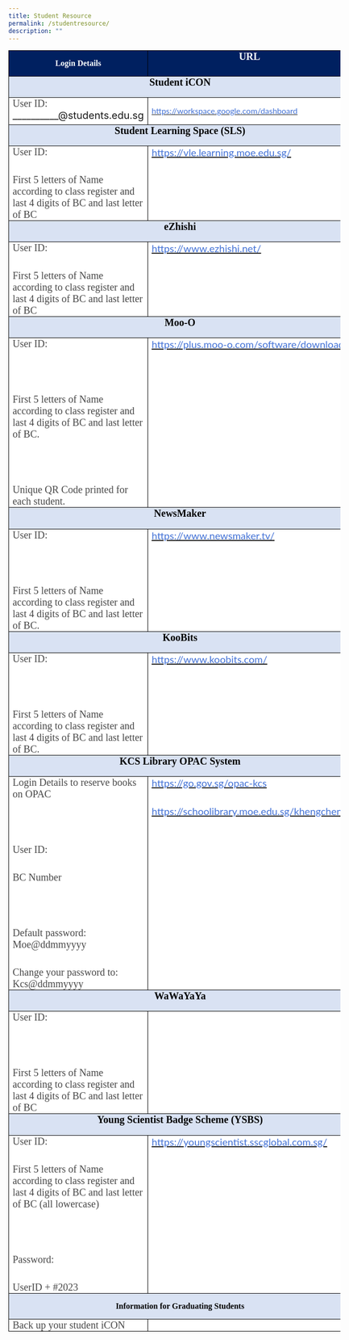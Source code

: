 ```yaml
---
title: Student Resource
permalink: /studentresource/
description: ""
---
```

<table class="MsoNormalTable" border="0" cellspacing="0" cellpadding="0" width="659" style="width:494.6pt;background:white;border-collapse:collapse;mso-yfti-tbllook:
 1184;mso-padding-alt:0in 0in 0in 0in"><tbody><tr style="mso-yfti-irow:0;mso-yfti-firstrow:yes;height:26.5pt"><td width="355" valign="top" style="width:266.1pt;border:solid windowtext 1.0pt;
  background:#002060;padding:0in 5.4pt 0in 5.4pt;height:26.5pt"><p class="MsoNormal" align="center" style="mso-margin-top-alt:auto;mso-margin-bottom-alt:
  auto;text-align:center"><b><span style="font-family:&quot;Amasis MT Pro&quot;,serif;
  color:white">Login Details</span></b><span style="font-family:&quot;Lato&quot;,serif;
  color:#484848"></span></p></td><td width="305" valign="top" style="width:228.5pt;border:solid windowtext 1.0pt;
  border-left:none;background:#002060;padding:0in 5.4pt 0in 5.4pt;height:26.5pt;
  box-sizing: inherit;border-left-color:initial;border-image: initial;
  border-left-width:initial"><p class="MsoNormal" align="center" style="mso-margin-top-alt:auto;mso-margin-bottom-alt:
  auto;text-align:center;box-sizing: inherit;margin:0rem 0px 0in;font-size:
  1.25rem"><b style="box-sizing: inherit"><span style="box-sizing: inherit;
  font-style:inherit;font-weight:inherit"><span style="font-family:&quot;Amasis MT Pro&quot;,serif;
  color:white">URL</span></span></b><span style="font-family:&quot;Lato&quot;,serif;
  color:#484848"></span></p></td></tr><tr style="mso-yfti-irow:1;height:31.45pt;box-sizing: inherit"><td width="659" colspan="2" valign="top" style="width:494.6pt;border:solid windowtext 1.0pt;
  border-top:none;background:#D9E2F3;padding:0in 5.4pt 0in 5.4pt;height:31.45pt;
  box-sizing: inherit;border-top-color:initial;border-image: initial;
  border-top-width:initial"><p class="MsoNormal" align="center" style="mso-margin-top-alt:auto;mso-margin-bottom-alt:
  auto;text-align:center;box-sizing: inherit;margin:0rem 0px 0in;font-size:
  1.25rem"><b style="box-sizing: inherit"><span style="box-sizing: inherit;
  font-style:inherit;font-weight:inherit"><span style="font-family:&quot;Amasis MT Pro&quot;,serif;
  color:black">Student iCON</span></span></b><span style="font-family:&quot;Lato&quot;,serif;
  color:#484848"></span></p></td></tr><tr style="mso-yfti-irow:2;height:40.0pt;box-sizing: inherit"><td width="355" valign="top" style="width:266.1pt;border:solid windowtext 1.0pt;
  border-top:none;padding:0in 5.4pt 0in 5.4pt;height:40.0pt;box-sizing: inherit;
  border-top-color:initial;border-image: initial;border-top-width:initial"><p class="MsoNormal" style="mso-margin-top-alt:auto;mso-margin-bottom-alt:auto;
  box-sizing: inherit;margin:0rem 0px 0in;font-size:1.25rem"><span style="box-sizing: inherit;font-style:inherit;font-weight:inherit"><span style="font-family:&quot;Amasis MT Pro&quot;,serif;color:#484848">User ID:</span><br>__________@students.edu.sg</span><span style="font-family:&quot;Lato&quot;,serif;
  color:#484848"></span></p></td><td width="305" valign="top" style="width:228.5pt;border-top:none;border-left:
  none;border-bottom:solid windowtext 1.0pt;border-right:solid windowtext 1.0pt;
  padding:0in 5.4pt 0in 5.4pt;height:40.0pt"><p class="MsoNormal" style="mso-margin-top-alt:auto;mso-margin-bottom-alt:auto"><span style="font-family:&quot;Amasis MT Pro&quot;,serif;color:#484848"><a href="https://workspace.google.com/dashboard"><span style="font-family:&quot;Lato&quot;,serif;
  color:#4372D6">https://workspace.google.com/dashboard</span></a></span><span style="font-family:&quot;Lato&quot;,serif;color:#484848"></span></p></td></tr><tr style="mso-yfti-irow:3;height:31.7pt;box-sizing: inherit"><td width="659" colspan="2" valign="top" style="width:494.6pt;border:solid windowtext 1.0pt;
  border-top:none;background:#D9E2F3;padding:0in 5.4pt 0in 5.4pt;height:31.7pt;
  box-sizing: inherit;border-top-color:initial;border-image: initial;
  border-top-width:initial"><p class="MsoNormal" align="center" style="mso-margin-top-alt:auto;mso-margin-bottom-alt:
  auto;text-align:center;box-sizing: inherit;margin:0rem 0px 0in;font-size:
  1.25rem"><b style="box-sizing: inherit"><span style="box-sizing: inherit;
  font-style:inherit;font-weight:inherit"><span style="font-family:&quot;Amasis MT Pro&quot;,serif;
  color:black">Student Learning Space (SLS)</span></span></b><span style="font-family:&quot;Lato&quot;,serif;color:#484848"></span></p></td></tr><tr style="mso-yfti-irow:4;box-sizing: inherit"><td width="355" valign="top" style="width:266.1pt;border:solid windowtext 1.0pt;
  border-top:none;padding:0in 5.4pt 0in 5.4pt;box-sizing: inherit;border-top-color:
  initial;border-image: initial;border-top-width:initial"><p class="MsoNormal" style="mso-margin-top-alt:auto;mso-margin-bottom-alt:auto;
  box-sizing: inherit;margin:0rem 0px 0in;font-size:1.25rem"><span style="box-sizing: inherit;font-style:inherit;font-weight:inherit"><span style="font-family:&quot;Amasis MT Pro&quot;,serif;color:#484848">User ID:<span style="box-sizing: inherit;font-style:inherit;font-weight:inherit">&nbsp;</span></span></span><span style="font-family:&quot;Lato&quot;,serif;color:#484848"></span></p><p class="MsoNormal" style="mso-margin-top-alt:auto;mso-margin-bottom-alt:auto;
  box-sizing: inherit;margin:2rem 0px 0in;font-size:1.25rem"><span style="box-sizing: inherit;font-style:inherit;font-weight:inherit"><span style="font-family:&quot;Amasis MT Pro&quot;,serif;color:#484848">First 5 letters of Name according to class register and last 4 digits of BC and last letter of BC</span></span><span style="font-family:&quot;Lato&quot;,serif;color:#484848"></span></p></td><td width="305" valign="top" style="width:228.5pt;border-top:none;border-left:
  none;border-bottom:solid windowtext 1.0pt;border-right:solid windowtext 1.0pt;
  padding:0in 5.4pt 0in 5.4pt;box-sizing: inherit;border-top-color:initial;
  border-left-color:initial;border-image: initial;border-top-width:initial;
  border-left-width:initial"><p class="MsoNormal" style="mso-margin-top-alt:auto;mso-margin-bottom-alt:auto;
  box-sizing: inherit;margin:0rem 0px 0in;font-size:1.25rem"><span style="box-sizing: inherit;font-style:inherit;font-weight:inherit"><span style="font-family:&quot;Amasis MT Pro&quot;,serif;color:#484848"><a href="https://vle.learning.moe.edu.sg/" style="box-sizing: inherit;
  cursor:pointer;margin-bottom:2rem"><span style="font-family:&quot;Lato&quot;,serif;
  color:#4372D6">https://vle.learning.moe.edu.sg/</span></a></span></span><span style="font-family:&quot;Lato&quot;,serif;color:#484848"></span></p></td></tr><tr style="mso-yfti-irow:5;height:31.7pt;box-sizing: inherit"><td width="659" colspan="2" valign="top" style="width:494.6pt;border:solid windowtext 1.0pt;
  border-top:none;background:#D9E2F3;padding:0in 5.4pt 0in 5.4pt;height:31.7pt;
  box-sizing: inherit;border-top-color:initial;border-image: initial;
  border-top-width:initial"><p class="MsoNormal" align="center" style="mso-margin-top-alt:auto;mso-margin-bottom-alt:
  auto;text-align:center;box-sizing: inherit;margin:0rem 0px 0in;font-size:
  1.25rem"><b style="box-sizing: inherit"><span style="box-sizing: inherit;
  font-style:inherit;font-weight:inherit"><span style="font-family:&quot;Amasis MT Pro&quot;,serif;
  color:black">eZhishi</span></span></b><span style="font-family:&quot;Lato&quot;,serif;
  color:#484848"></span></p></td></tr><tr style="mso-yfti-irow:6;height:51.7pt;box-sizing: inherit"><td width="355" valign="top" style="width:266.1pt;border:solid windowtext 1.0pt;
  border-top:none;padding:0in 5.4pt 0in 5.4pt;height:51.7pt;box-sizing: inherit;
  border-top-color:initial;border-image: initial;border-top-width:initial"><p class="MsoNormal" style="mso-margin-top-alt:auto;mso-margin-bottom-alt:auto;
  box-sizing: inherit;margin:0rem 0px 0in;font-size:1.25rem"><span style="box-sizing: inherit;font-style:inherit;font-weight:inherit"><span style="font-family:&quot;Amasis MT Pro&quot;,serif;color:#484848">User ID:<span style="box-sizing: inherit;font-style:inherit;font-weight:inherit">&nbsp;</span></span></span><span style="font-family:&quot;Lato&quot;,serif;color:#484848"></span></p><p class="MsoNormal" style="mso-margin-top-alt:auto;mso-margin-bottom-alt:auto;
  box-sizing: inherit;margin:2rem 0px 0in;font-size:1.25rem"><span style="box-sizing: inherit;font-style:inherit;font-weight:inherit"><span style="font-family:&quot;Amasis MT Pro&quot;,serif;color:#484848">First 5 letters of Name according to class register and last 4 digits of BC and last letter of BC</span></span><span style="font-family:&quot;Lato&quot;,serif;color:#484848"></span></p></td><td width="305" valign="top" style="width:228.5pt;border-top:none;border-left:
  none;border-bottom:solid windowtext 1.0pt;border-right:solid windowtext 1.0pt;
  padding:0in 5.4pt 0in 5.4pt;height:51.7pt;box-sizing: inherit;border-top-color:
  initial;border-left-color:initial;border-image: initial;border-top-width:
  initial;border-left-width:initial"><p class="MsoNormal" style="mso-margin-top-alt:auto;mso-margin-bottom-alt:auto;
  box-sizing: inherit;margin:0rem 0px 0in;font-size:1.25rem"><span style="box-sizing: inherit;font-style:inherit;font-weight:inherit"><span style="font-family:&quot;Amasis MT Pro&quot;,serif;color:#484848"><a href="https://www.ezhishi.net/" style="box-sizing: inherit;cursor:pointer;
  margin-bottom:2rem"><span style="font-family:&quot;Lato&quot;,serif;color:#4372D6">https://www.ezhishi.net/</span></a></span></span><span style="font-family:&quot;Lato&quot;,serif;color:#484848"></span></p></td></tr><tr style="mso-yfti-irow:7;height:31.7pt;box-sizing: inherit"><td width="659" colspan="2" valign="top" style="width:494.6pt;border:solid windowtext 1.0pt;
  border-top:none;background:#D9E2F3;padding:0in 5.4pt 0in 5.4pt;height:31.7pt;
  box-sizing: inherit;border-top-color:initial;border-image: initial;
  border-top-width:initial"><p class="MsoNormal" align="center" style="mso-margin-top-alt:auto;mso-margin-bottom-alt:
  auto;text-align:center;box-sizing: inherit;margin:0rem 0px 0in;font-size:
  1.25rem"><b style="box-sizing: inherit"><span style="box-sizing: inherit;
  font-style:inherit;font-weight:inherit"><span style="font-family:&quot;Amasis MT Pro&quot;,serif;
  color:black">Moo-O</span></span></b><span style="font-family:&quot;Lato&quot;,serif;
  color:#484848"></span></p></td></tr><tr style="mso-yfti-irow:8;height:49.45pt;box-sizing: inherit"><td width="355" valign="top" style="width:266.1pt;border:solid windowtext 1.0pt;
  border-top:none;padding:0in 5.4pt 0in 5.4pt;height:49.45pt;box-sizing: inherit;
  border-top-color:initial;border-image: initial;border-top-width:initial"><p class="MsoNormal" style="mso-margin-top-alt:auto;mso-margin-bottom-alt:auto;
  box-sizing: inherit;margin:0rem 0px 0in;font-size:1.25rem"><span style="box-sizing: inherit;font-style:inherit;font-weight:inherit"><span style="font-family:&quot;Amasis MT Pro&quot;,serif;color:#484848">User ID:</span></span><span style="font-family:&quot;Lato&quot;,serif;color:#484848"></span></p><p class="MsoNormal" style="mso-margin-top-alt:auto;mso-margin-bottom-alt:auto;
  box-sizing: inherit;margin:2rem 0px 0in;font-size:1.25rem"><span style="box-sizing: inherit;font-style:inherit;font-weight:inherit"><span style="font-family:&quot;Amasis MT Pro&quot;,serif;color:#484848">&nbsp;</span></span><span style="font-family:&quot;Lato&quot;,serif;color:#484848"></span></p><p class="MsoNormal" style="mso-margin-top-alt:auto;mso-margin-bottom-alt:auto;
  box-sizing: inherit;margin:2rem 0px 0in;font-size:1.25rem"><span style="box-sizing: inherit;font-style:inherit;font-weight:inherit"><span style="font-family:&quot;Amasis MT Pro&quot;,serif;color:#484848">First 5 letters of Name according to class register and last 4 digits of BC and last letter of BC.</span></span><span style="font-family:&quot;Lato&quot;,serif;color:#484848"></span></p><p class="MsoNormal" style="mso-margin-top-alt:auto;mso-margin-bottom-alt:auto;
  box-sizing: inherit;margin:2rem 0px 0in;font-size:1.25rem"><span style="box-sizing: inherit;font-style:inherit;font-weight:inherit"><span style="font-family:&quot;Amasis MT Pro&quot;,serif;color:#484848">&nbsp;</span></span><span style="font-family:&quot;Lato&quot;,serif;color:#484848"></span></p><p class="MsoNormal" style="mso-margin-top-alt:auto;mso-margin-bottom-alt:auto;
  box-sizing: inherit;margin:2rem 0px 0in;font-size:1.25rem"><span style="box-sizing: inherit;font-style:inherit;font-weight:inherit"><span style="font-family:&quot;Amasis MT Pro&quot;,serif;color:#484848">Unique QR Code printed for each student.</span></span><span style="font-family:&quot;Lato&quot;,serif;
  color:#484848"></span></p></td><td width="305" valign="top" style="width:228.5pt;border-top:none;border-left:
  none;border-bottom:solid windowtext 1.0pt;border-right:solid windowtext 1.0pt;
  padding:0in 5.4pt 0in 5.4pt;height:49.45pt;box-sizing: inherit;border-top-color:
  initial;border-left-color:initial;border-image: initial;border-top-width:
  initial;border-left-width:initial"><p class="MsoNormal" style="mso-margin-top-alt:auto;mso-margin-bottom-alt:auto;
  box-sizing: inherit;margin:0rem 0px 0in;font-size:1.25rem"><span style="box-sizing: inherit;font-style:inherit;font-weight:inherit"><span style="font-family:&quot;Amasis MT Pro&quot;,serif;color:#484848"><a href="https://plus.moo-o.com/software/download" style="box-sizing: inherit;
  cursor:pointer;margin-bottom:2rem"><span style="font-family:&quot;Lato&quot;,serif;
  color:#4372D6">https://plus.moo-o.com/software/download</span></a></span></span><span style="font-family:&quot;Lato&quot;,serif;color:#484848"></span></p></td></tr><tr style="mso-yfti-irow:9;height:31.7pt;box-sizing: inherit"><td width="659" colspan="2" valign="top" style="width:494.6pt;border:solid windowtext 1.0pt;
  border-top:none;background:#D9E2F3;padding:0in 5.4pt 0in 5.4pt;height:31.7pt;
  box-sizing: inherit;border-top-color:initial;border-image: initial;
  border-top-width:initial"><p class="MsoNormal" align="center" style="mso-margin-top-alt:auto;mso-margin-bottom-alt:
  auto;text-align:center;box-sizing: inherit;margin:0rem 0px 0in;font-size:
  1.25rem"><b style="box-sizing: inherit"><span style="box-sizing: inherit;
  font-style:inherit;font-weight:inherit"><span style="font-family:&quot;Amasis MT Pro&quot;,serif;
  color:black">NewsMaker</span></span></b><span style="font-family:&quot;Lato&quot;,serif;
  color:#484848"></span></p></td></tr><tr style="mso-yfti-irow:10;box-sizing: inherit"><td width="355" valign="top" style="width:266.1pt;border:solid windowtext 1.0pt;
  border-top:none;padding:0in 5.4pt 0in 5.4pt;box-sizing: inherit;border-top-color:
  initial;border-image: initial;border-top-width:initial"><p class="MsoNormal" style="mso-margin-top-alt:auto;mso-margin-bottom-alt:auto;
  box-sizing: inherit;margin:0rem 0px 0in;font-size:1.25rem"><span style="box-sizing: inherit;font-style:inherit;font-weight:inherit"><span style="font-family:&quot;Amasis MT Pro&quot;,serif;color:#484848">User ID:</span></span><span style="font-family:&quot;Lato&quot;,serif;color:#484848"></span></p><p class="MsoNormal" style="mso-margin-top-alt:auto;mso-margin-bottom-alt:auto;
  box-sizing: inherit;margin:2rem 0px 0in;font-size:1.25rem"><span style="box-sizing: inherit;font-style:inherit;font-weight:inherit"><span style="font-family:&quot;Amasis MT Pro&quot;,serif;color:#484848">&nbsp;</span></span><span style="font-family:&quot;Lato&quot;,serif;color:#484848"></span></p><p class="MsoNormal" style="mso-margin-top-alt:auto;mso-margin-bottom-alt:auto;
  box-sizing: inherit;margin:2rem 0px 0in;font-size:1.25rem"><span style="box-sizing: inherit;font-style:inherit;font-weight:inherit"><span style="font-family:&quot;Amasis MT Pro&quot;,serif;color:#484848">First 5 letters of Name according to class register and last 4 digits of BC and last letter of BC.</span></span><span style="font-family:&quot;Lato&quot;,serif;color:#484848"></span></p></td><td width="305" valign="top" style="width:228.5pt;border-top:none;border-left:
  none;border-bottom:solid windowtext 1.0pt;border-right:solid windowtext 1.0pt;
  padding:0in 5.4pt 0in 5.4pt;box-sizing: inherit;border-top-color:initial;
  border-left-color:initial;border-image: initial;border-top-width:initial;
  border-left-width:initial"><p class="MsoNormal" style="mso-margin-top-alt:auto;mso-margin-bottom-alt:auto;
  box-sizing: inherit;margin:0rem 0px 0in;font-size:1.25rem"><span style="box-sizing: inherit;font-style:inherit;font-weight:inherit"><span style="font-family:&quot;Amasis MT Pro&quot;,serif;color:#484848"><a href="https://www.newsmaker.tv/" style="box-sizing: inherit;cursor:pointer;
  margin-bottom:2rem"><span style="font-family:&quot;Lato&quot;,serif;color:#4372D6">https://www.newsmaker.tv/</span></a></span></span><span style="font-family:&quot;Lato&quot;,serif;color:#484848"></span></p><p class="MsoNormal" style="mso-margin-top-alt:auto;mso-margin-bottom-alt:auto;
  box-sizing: inherit;margin:2rem 0px 0in;font-size:1.25rem"><span style="box-sizing: inherit;font-style:inherit;font-weight:inherit"><span style="font-family:&quot;Amasis MT Pro&quot;,serif;color:#484848">&nbsp;</span></span><span style="font-family:&quot;Lato&quot;,serif;color:#484848"></span></p><p class="MsoNormal" align="center" style="mso-margin-top-alt:auto;mso-margin-bottom-alt:
  auto;text-align:center;box-sizing: inherit;margin:2rem 0px 0in;font-size:
  1.25rem"><span style="box-sizing: inherit;font-style:inherit;font-weight:
  inherit"><span style="font-family:&quot;Amasis MT Pro&quot;,serif;color:#484848">&nbsp;</span></span><span style="font-family:&quot;Lato&quot;,serif;color:#484848"></span></p></td></tr><tr style="mso-yfti-irow:11;height:31.7pt;box-sizing: inherit"><td width="659" colspan="2" valign="top" style="width:494.6pt;border:solid windowtext 1.0pt;
  border-top:none;background:#D9E2F3;padding:0in 5.4pt 0in 5.4pt;height:31.7pt;
  box-sizing: inherit;border-top-color:initial;border-image: initial;
  border-top-width:initial"><p class="MsoNormal" align="center" style="mso-margin-top-alt:auto;mso-margin-bottom-alt:
  auto;text-align:center;box-sizing: inherit;margin:0rem 0px 0in;font-size:
  1.25rem"><b style="box-sizing: inherit"><span style="box-sizing: inherit;
  font-style:inherit;font-weight:inherit"><span style="font-family:&quot;Amasis MT Pro&quot;,serif;
  color:black">KooBits</span></span></b><span style="font-family:&quot;Lato&quot;,serif;
  color:#484848"></span></p></td></tr><tr style="mso-yfti-irow:12;box-sizing: inherit"><td width="355" valign="top" style="width:266.1pt;border:solid windowtext 1.0pt;
  border-top:none;padding:0in 5.4pt 0in 5.4pt;box-sizing: inherit;border-top-color:
  initial;border-image: initial;border-top-width:initial"><p class="MsoNormal" style="mso-margin-top-alt:auto;mso-margin-bottom-alt:auto;
  box-sizing: inherit;margin:0rem 0px 0in;font-size:1.25rem"><span style="box-sizing: inherit;font-style:inherit;font-weight:inherit"><span style="font-family:&quot;Amasis MT Pro&quot;,serif;color:#484848">User ID:</span></span><span style="font-family:&quot;Lato&quot;,serif;color:#484848"></span></p><p class="MsoNormal" style="mso-margin-top-alt:auto;mso-margin-bottom-alt:auto;
  box-sizing: inherit;margin:2rem 0px 0in;font-size:1.25rem"><span style="box-sizing: inherit;font-style:inherit;font-weight:inherit"><span style="font-family:&quot;Amasis MT Pro&quot;,serif;color:#484848">&nbsp;</span></span><span style="font-family:&quot;Lato&quot;,serif;color:#484848"></span></p><p class="MsoNormal" style="mso-margin-top-alt:auto;mso-margin-bottom-alt:auto;
  box-sizing: inherit;margin:2rem 0px 0in;font-size:1.25rem"><span style="box-sizing: inherit;font-style:inherit;font-weight:inherit"><span style="font-family:&quot;Amasis MT Pro&quot;,serif;color:#484848">First 5 letters of Name according to class register and last 4 digits of BC and last letter of BC.</span></span><span style="font-family:&quot;Lato&quot;,serif;color:#484848"></span></p></td><td width="305" valign="top" style="width:228.5pt;border-top:none;border-left:
  none;border-bottom:solid windowtext 1.0pt;border-right:solid windowtext 1.0pt;
  padding:0in 5.4pt 0in 5.4pt;box-sizing: inherit;border-top-color:initial;
  border-left-color:initial;border-image: initial;border-top-width:initial;
  border-left-width:initial"><p class="MsoNormal" style="mso-margin-top-alt:auto;mso-margin-bottom-alt:auto;
  box-sizing: inherit;margin:0rem 0px 0in;font-size:1.25rem"><span style="box-sizing: inherit;font-style:inherit;font-weight:inherit"><span style="font-family:&quot;Amasis MT Pro&quot;,serif;color:#484848"><a href="https://www.koobits.com/" style="box-sizing: inherit;cursor:pointer;
  margin-bottom:2rem"><span style="font-family:&quot;Lato&quot;,serif;color:#4372D6">https://www.koobits.com/</span></a></span></span><span style="font-family:&quot;Lato&quot;,serif;color:#484848"></span></p><p class="MsoNormal" style="mso-margin-top-alt:auto;mso-margin-bottom-alt:auto;
  box-sizing: inherit;margin:2rem 0px 0in;font-size:1.25rem"><span style="box-sizing: inherit;font-style:inherit;font-weight:inherit"><span style="font-family:&quot;Amasis MT Pro&quot;,serif;color:#484848">&nbsp;</span></span><span style="font-family:&quot;Lato&quot;,serif;color:#484848"></span></p><p class="MsoNormal" style="mso-margin-top-alt:auto;mso-margin-bottom-alt:auto;
  box-sizing: inherit;margin:2rem 0px 0in;font-size:1.25rem"><span style="box-sizing: inherit;font-style:inherit;font-weight:inherit"><span style="box-sizing: inherit;font-style:inherit;font-weight:inherit"><span style="font-family:&quot;Lato&quot;,serif;color:#484848">&nbsp;&nbsp;&nbsp;&nbsp;&nbsp;&nbsp;&nbsp;&nbsp;&nbsp;&nbsp;&nbsp;&nbsp;&nbsp;&nbsp;&nbsp;&nbsp;&nbsp;&nbsp;&nbsp;&nbsp;&nbsp;&nbsp;&nbsp;&nbsp;&nbsp;&nbsp;&nbsp;</span></span></span></p></td></tr><tr style="mso-yfti-irow:13;height:31.7pt;box-sizing: inherit"><td width="659" colspan="2" valign="top" style="width:494.6pt;border:solid windowtext 1.0pt;
  border-top:none;background:#D9E2F3;padding:0in 5.4pt 0in 5.4pt;height:31.7pt;
  box-sizing: inherit;border-top-color:initial;border-image: initial;
  border-top-width:initial"><p class="MsoNormal" align="center" style="mso-margin-top-alt:auto;mso-margin-bottom-alt:
  auto;text-align:center;box-sizing: inherit;margin:0rem 0px 0in;font-size:
  1.25rem"><b style="box-sizing: inherit"><span style="box-sizing: inherit;
  font-style:inherit;font-weight:inherit"><span style="font-family:&quot;Amasis MT Pro&quot;,serif;
  color:black">KCS Library OPAC System</span></span></b><span style="font-family:
  &quot;Lato&quot;,serif;color:#484848"></span></p></td></tr><tr style="mso-yfti-irow:14;box-sizing: inherit"><td width="355" valign="top" style="width:266.1pt;border:solid windowtext 1.0pt;
  border-top:none;padding:0in 5.4pt 0in 5.4pt;box-sizing: inherit;border-top-color:
  initial;border-image: initial;border-top-width:initial"><p class="MsoNormal" style="mso-margin-top-alt:auto;mso-margin-bottom-alt:auto;
  box-sizing: inherit;margin:0rem 0px 0in;font-size:1.25rem"><span style="box-sizing: inherit;font-style:inherit;font-weight:inherit"><span style="font-family:&quot;Amasis MT Pro&quot;,serif;color:#484848">Login Details to reserve books on OPAC</span></span><span style="font-family:&quot;Lato&quot;,serif;
  color:#484848"></span></p><p class="MsoNormal" style="mso-margin-top-alt:auto;mso-margin-bottom-alt:auto;
  box-sizing: inherit;margin:2rem 0px 0in;font-size:1.25rem"><span style="box-sizing: inherit;font-style:inherit;font-weight:inherit"><span style="font-family:&quot;Amasis MT Pro&quot;,serif;color:#484848">&nbsp;</span></span><span style="font-family:&quot;Lato&quot;,serif;color:#484848"></span></p><p class="MsoNormal" style="mso-margin-top-alt:auto;mso-margin-bottom-alt:auto;
  box-sizing: inherit;margin:2rem 0px 0in;font-size:1.25rem"><span style="box-sizing: inherit;font-style:inherit;font-weight:inherit"><span style="font-family:&quot;Amasis MT Pro&quot;,serif;color:#484848">User ID:</span></span><span style="font-family:&quot;Lato&quot;,serif;color:#484848"></span></p><p class="MsoNormal" style="mso-margin-top-alt:auto;mso-margin-bottom-alt:auto;
  box-sizing: inherit;margin:2rem 0px 0in;font-size:1.25rem"><span style="box-sizing: inherit;font-style:inherit;font-weight:inherit"><span style="font-family:&quot;Amasis MT Pro&quot;,serif;color:#484848">BC Number</span></span><span style="font-family:&quot;Lato&quot;,serif;color:#484848"></span></p><p class="MsoNormal" style="mso-margin-top-alt:auto;mso-margin-bottom-alt:auto;
  box-sizing: inherit;margin:2rem 0px 0in;font-size:1.25rem"><span style="box-sizing: inherit;font-style:inherit;font-weight:inherit"><span style="font-family:&quot;Amasis MT Pro&quot;,serif;color:#484848">&nbsp;</span></span><span style="font-family:&quot;Lato&quot;,serif;color:#484848"></span></p><p class="MsoNormal" style="mso-margin-top-alt:auto;mso-margin-bottom-alt:auto;
  box-sizing: inherit;margin:2rem 0px 0in;font-size:1.25rem"><span style="box-sizing: inherit;font-style:inherit;font-weight:inherit"><span style="font-family:&quot;Amasis MT Pro&quot;,serif;color:#484848">Default password: Moe@ddmmyyyy</span></span><span style="font-family:&quot;Lato&quot;,serif;color:#484848"></span></p><p class="MsoNormal" style="mso-margin-top-alt:auto;mso-margin-bottom-alt:auto;
  box-sizing: inherit;margin:2rem 0px 0in;font-size:1.25rem"><span style="box-sizing: inherit;font-style:inherit;font-weight:inherit"><span style="font-family:&quot;Amasis MT Pro&quot;,serif;color:#484848">Change your password to: Kcs@ddmmyyyy</span></span><span style="font-family:&quot;Lato&quot;,serif;
  color:#484848"></span></p></td><td width="305" valign="top" style="width:228.5pt;border-top:none;border-left:
  none;border-bottom:solid windowtext 1.0pt;border-right:solid windowtext 1.0pt;
  padding:0in 5.4pt 0in 5.4pt;box-sizing: inherit;border-top-color:initial;
  border-left-color:initial;border-image: initial;border-top-width:initial;
  border-left-width:initial"><p class="MsoNormal" style="mso-margin-top-alt:auto;mso-margin-bottom-alt:auto;
  box-sizing: inherit;margin:0rem 0px 0in;font-size:1.25rem"><span style="box-sizing: inherit;font-style:inherit;font-weight:inherit"><span style="font-family:&quot;Amasis MT Pro&quot;,serif;color:#484848"><a href="https://go.gov.sg/opac-kcs" style="box-sizing: inherit;cursor:pointer;
  margin-bottom:2rem"><span style="font-family:&quot;Lato&quot;,serif;color:#4372D6">https://go.gov.sg/opac-kcs</span></a></span></span><span style="font-family:&quot;Lato&quot;,serif;color:#484848"></span></p><p class="MsoNormal" style="mso-margin-top-alt:auto;mso-margin-bottom-alt:auto;
  box-sizing: inherit;margin:2rem 0px 0in;font-size:1.25rem"><span style="box-sizing: inherit;font-style:inherit;font-weight:inherit"><span style="font-family:&quot;Amasis MT Pro&quot;,serif;color:#484848"><a href="https://schoolibrary.moe.edu.sg/khengcheng" style="box-sizing: inherit;
  cursor:pointer;margin-bottom:2rem"><span style="font-family:&quot;Lato&quot;,serif;
  color:#4372D6">https://schoolibrary.moe.edu.sg/khengcheng</span></a></span></span><span style="font-family:&quot;Lato&quot;,serif;color:#484848"></span></p><p class="MsoNormal" style="mso-margin-top-alt:auto;mso-margin-bottom-alt:auto;
  box-sizing: inherit;margin:2rem 0px 0in;font-size:1.25rem"><span style="box-sizing: inherit;font-style:inherit;font-weight:inherit"><span style="font-family:&quot;Amasis MT Pro&quot;,serif;color:#484848">&nbsp;</span></span><span style="font-family:&quot;Lato&quot;,serif;color:#484848"></span></p></td></tr><tr style="mso-yfti-irow:15;height:31.7pt;box-sizing: inherit"><td width="659" colspan="2" valign="top" style="width:494.6pt;border:solid windowtext 1.0pt;
  border-top:none;background:#D9E2F3;padding:0in 5.4pt 0in 5.4pt;height:31.7pt;
  box-sizing: inherit;border-top-color:initial;border-image: initial;
  border-top-width:initial"><p class="MsoNormal" align="center" style="mso-margin-top-alt:auto;mso-margin-bottom-alt:
  auto;text-align:center;box-sizing: inherit;margin:0rem 0px 0in;font-size:
  1.25rem"><b style="box-sizing: inherit"><span style="box-sizing: inherit;
  font-style:inherit;font-weight:inherit"><span style="font-family:&quot;Amasis MT Pro&quot;,serif;
  color:black">WaWaYaYa</span></span></b><span style="font-family:&quot;Lato&quot;,serif;
  color:#484848"></span></p></td></tr><tr style="mso-yfti-irow:16;box-sizing: inherit"><td width="355" valign="top" style="width:266.1pt;border:solid windowtext 1.0pt;
  border-top:none;padding:0in 5.4pt 0in 5.4pt;box-sizing: inherit;border-top-color:
  initial;border-image: initial;border-top-width:initial"><p class="MsoNormal" style="mso-margin-top-alt:auto;mso-margin-bottom-alt:auto;
  box-sizing: inherit;margin:0rem 0px 0in;font-size:1.25rem"><span style="box-sizing: inherit;font-style:inherit;font-weight:inherit"><span style="font-family:&quot;Amasis MT Pro&quot;,serif;color:#484848">User ID:</span></span><span style="font-family:&quot;Lato&quot;,serif;color:#484848"></span></p><p class="MsoNormal" style="mso-margin-top-alt:auto;mso-margin-bottom-alt:auto;
  box-sizing: inherit;margin:2rem 0px 0in;font-size:1.25rem"><span style="box-sizing: inherit;font-style:inherit;font-weight:inherit"><span style="font-family:&quot;Amasis MT Pro&quot;,serif;color:#484848">&nbsp;</span></span><span style="font-family:&quot;Lato&quot;,serif;color:#484848"></span></p><p class="MsoNormal" style="mso-margin-top-alt:auto;mso-margin-bottom-alt:auto;
  box-sizing: inherit;margin:2rem 0px 0in;font-size:1.25rem"><span style="box-sizing: inherit;font-style:inherit;font-weight:inherit"><span style="font-family:&quot;Amasis MT Pro&quot;,serif;color:#484848">First 5 letters of Name according to class register and last 4 digits of BC and last letter of BC</span></span><span style="font-family:&quot;Lato&quot;,serif;color:#484848"></span></p></td><td width="305" valign="top" style="width:228.5pt;border-top:none;border-left:
  none;border-bottom:solid windowtext 1.0pt;border-right:solid windowtext 1.0pt;
  padding:0in 5.4pt 0in 5.4pt;box-sizing: inherit;border-top-color:initial;
  border-left-color:initial;border-image: initial;border-top-width:initial;
  border-left-width:initial"><p class="MsoNormal" style="mso-margin-top-alt:auto;mso-margin-bottom-alt:auto;
  box-sizing: inherit;margin:0rem 0px 0in;font-size:1.25rem"><span style="box-sizing: inherit;font-style:inherit;font-weight:inherit"><span style="font-family:&quot;Amasis MT Pro&quot;,serif;color:#484848">&nbsp;</span></span><span style="font-family:&quot;Lato&quot;,serif;color:#484848"></span></p></td></tr><tr style="mso-yfti-irow:17;height:31.7pt;box-sizing: inherit"><td width="659" colspan="2" valign="top" style="width:494.6pt;border:solid windowtext 1.0pt;
  border-top:none;background:#D9E2F3;padding:0in 5.4pt 0in 5.4pt;height:31.7pt;
  box-sizing: inherit;border-top-color:initial;border-image: initial;
  border-top-width:initial"><p class="MsoNormal" align="center" style="mso-margin-top-alt:auto;mso-margin-bottom-alt:
  auto;text-align:center;box-sizing: inherit;margin:0rem 0px 0in;font-size:
  1.25rem"><b style="box-sizing: inherit"><span style="box-sizing: inherit;
  font-style:inherit;font-weight:inherit"><span lang="EN-SG" style="font-family:
  &quot;Amasis MT Pro&quot;,serif;color:black;mso-ansi-language:EN-SG">Young Scientist Badge Scheme (YSBS)</span></span></b><span style="font-family:&quot;Lato&quot;,serif;
  color:#484848"></span></p></td></tr><tr style="mso-yfti-irow:18;box-sizing: inherit"><td width="355" valign="top" style="width:266.1pt;border:solid windowtext 1.0pt;
  border-top:none;mso-border-left-alt:solid windowtext 1.0pt;mso-border-bottom-alt:
  solid windowtext .5pt;mso-border-right-alt:solid windowtext 1.0pt;padding:
  0in 5.4pt 0in 5.4pt;box-sizing: inherit;border-top-color:initial;border-image: initial;
  border-top-width:initial"><p class="MsoNormal" style="mso-margin-top-alt:auto;mso-margin-bottom-alt:auto;
  box-sizing: inherit;margin:0rem 0px 0in;font-size:1.25rem"><span style="box-sizing: inherit;font-style:inherit;font-weight:inherit"><span style="font-family:&quot;Amasis MT Pro&quot;,serif;color:#484848">User ID:</span></span><span style="font-family:&quot;Lato&quot;,serif;color:#484848"></span></p><p class="MsoNormal" style="mso-margin-top-alt:auto;mso-margin-bottom-alt:auto;
  box-sizing: inherit;margin:2rem 0px 0in;font-size:1.25rem"><span style="box-sizing: inherit;font-style:inherit;font-weight:inherit"><span style="font-family:&quot;Amasis MT Pro&quot;,serif;color:#484848">First 5 letters of Name according to class register and last 4 digits of BC and last letter of BC (all lowercase)</span></span><span style="font-family:&quot;Lato&quot;,serif;
  color:#484848"></span></p><p class="MsoNormal" style="mso-margin-top-alt:auto;mso-margin-bottom-alt:auto;
  box-sizing: inherit;margin:2rem 0px 0in;font-size:1.25rem"><span style="box-sizing: inherit;font-style:inherit;font-weight:inherit"><span style="font-family:&quot;Amasis MT Pro&quot;,serif;color:#484848">&nbsp;</span></span><span style="font-family:&quot;Lato&quot;,serif;color:#484848"></span></p><p class="MsoNormal" style="mso-margin-top-alt:auto;mso-margin-bottom-alt:auto;
  box-sizing: inherit;margin:2rem 0px 0in;font-size:1.25rem"><span style="box-sizing: inherit;font-style:inherit;font-weight:inherit"><span style="font-family:&quot;Amasis MT Pro&quot;,serif;color:#484848">Password:</span></span><span style="font-family:&quot;Lato&quot;,serif;color:#484848"></span></p><p class="MsoNormal" style="mso-margin-top-alt:auto;mso-margin-bottom-alt:auto;
  box-sizing: inherit;margin:2rem 0px 0in;font-size:1.25rem"><span style="box-sizing: inherit;font-style:inherit;font-weight:inherit"><span style="font-family:&quot;Amasis MT Pro&quot;,serif;color:#484848">UserID + #2023</span></span><span style="font-family:&quot;Lato&quot;,serif;color:#484848"></span></p></td><td width="305" valign="top" style="width:228.5pt;border-top:none;border-left:
  none;border-bottom:solid windowtext 1.0pt;border-right:solid windowtext 1.0pt;
  mso-border-bottom-alt:solid windowtext .5pt;mso-border-right-alt:solid windowtext 1.0pt;
  padding:0in 5.4pt 0in 5.4pt;box-sizing: inherit;border-top-color:initial;
  border-left-color:initial;border-image: initial;border-top-width:initial;
  border-left-width:initial"><p class="MsoNormal" style="mso-margin-top-alt:auto;mso-margin-bottom-alt:auto;
  box-sizing: inherit;margin:0rem 0px 0in;font-size:1.25rem"><span style="box-sizing: inherit;font-style:inherit;font-weight:inherit"><span style="font-family:&quot;Amasis MT Pro&quot;,serif;color:#484848"><a href="https://youngscientist.sscglobal.com.sg/" style="box-sizing: inherit;
  cursor:pointer;margin-bottom:2rem"><span style="font-family:&quot;Lato&quot;,serif;
  color:#4372D6">https://youngscientist.sscglobal.com.sg/</span></a></span></span><span style="font-family:&quot;Lato&quot;,serif;color:#484848"></span></p><p class="MsoNormal" style="mso-margin-top-alt:auto;mso-margin-bottom-alt:auto;
  box-sizing: inherit;margin:2rem 0px 0in;font-size:1.25rem"><span style="box-sizing: inherit;font-style:inherit;font-weight:inherit"><span style="font-family:&quot;Amasis MT Pro&quot;,serif;color:#484848">&nbsp;</span></span><span style="font-family:&quot;Lato&quot;,serif;color:#484848"></span></p></td></tr><tr style="mso-yfti-irow:19;height:31.7pt"><td width="659" colspan="2" valign="top" style="width:494.6pt;border:solid windowtext 1.0pt;
  border-top:none;background:#D9E2F3;padding:0in 5.4pt 0in 5.4pt;height:31.7pt"><p class="MsoNormal" align="center" style="mso-margin-top-alt:auto;mso-margin-bottom-alt:
  auto;text-align:center"><b><span lang="EN-SG" style="font-family:&quot;Amasis MT Pro&quot;,serif;
  color:black;mso-ansi-language:EN-SG">Information for Graduating Students</span></b><span style="font-family:&quot;Lato&quot;,serif;color:#484848"></span></p></td></tr><tr style="mso-yfti-irow:20;mso-yfti-lastrow:yes;box-sizing: inherit"><td width="355" valign="top" style="width:266.1pt;border:solid windowtext 1.0pt;
  border-top:none;mso-border-left-alt:solid windowtext 1.0pt;mso-border-bottom-alt:
  solid windowtext .5pt;mso-border-right-alt:solid windowtext 1.0pt;padding:
  0in 5.4pt 0in 5.4pt;box-sizing: inherit;border-top-color:initial;border-image: initial;
  border-top-width:initial"><p class="MsoNormal" style="mso-margin-top-alt:auto;mso-margin-bottom-alt:auto;
  box-sizing: inherit;margin:0rem 0px 0in;font-size:1.25rem"><span style="box-sizing: inherit;font-style:inherit;font-weight:inherit"><span style="font-family:&quot;Amasis MT Pro&quot;,serif;color:#484848">Back up your student iCON</span><span style="font-family:&quot;Lato&quot;,serif;color:#484848"></span></span></p></td><td width="305" valign="top" style="width:228.5pt;border-top:none;border-left:
  none;border-bottom:solid windowtext 1.0pt;border-right:solid windowtext 1.0pt;
  mso-border-bottom-alt:solid windowtext .5pt;mso-border-right-alt:solid windowtext 1.0pt;
  padding:0in 5.4pt 0in 5.4pt;box-sizing: inherit;border-top-color:initial;
  border-left-color:initial;border-image: initial;border-top-width:initial;
  border-left-width:initial"><p class="MsoNormal" style="mso-margin-top-alt:auto;mso-margin-bottom-alt:auto;
  box-sizing: inherit;margin:0rem 0px 0in;font-size:1.25rem">
	<span style="box-sizing: inherit;font-style:inherit;font-weight:inherit">

</span></p></td></tr></tbody></table>